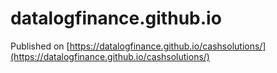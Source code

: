 # datalogfinance.github.io
Published on [https://datalogfinance.github.io/cashsolutions/](https://datalogfinance.github.io/cashsolutions/)

